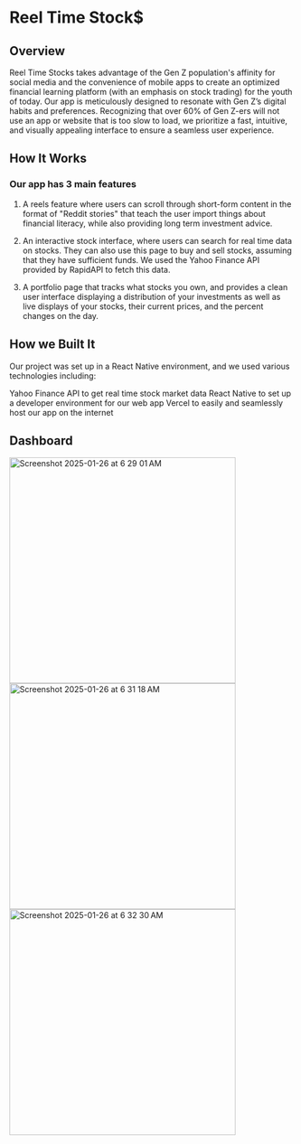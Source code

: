 # Reel Time Stock$

## Overview
Reel Time Stocks takes advantage of the Gen Z population's affinity for social media and the convenience of mobile apps to create an optimized financial learning platform (with an emphasis on stock trading) for the youth of today. Our app is meticulously designed to resonate with Gen Z’s digital habits and preferences. Recognizing that over 60% of Gen Z-ers will not use an app or website that is too slow to load, we prioritize a fast, intuitive, and visually appealing interface to ensure a seamless user experience.

## How It Works
### Our app has 3 main features

1. A reels feature where users can scroll through short-form content in the format of "Reddit stories" that teach the user import things about financial literacy, while also providing long term investment advice.
2. An interactive stock interface, where users can search for real time data on stocks. They can also use this page to buy and sell stocks, assuming that they have sufficient funds. We used the Yahoo Finance API provided by RapidAPI to fetch this data.

3. A portfolio page that tracks what stocks you own, and provides a clean user interface displaying a distribution of your investments as well as live displays of your stocks, their current prices, and the percent changes on the day.

## How we Built It
Our project was set up in a React Native environment, and we used various technologies including:

Yahoo Finance API to get real time stock market data
React Native to set up a developer environment for our web app
Vercel to easily and seamlessly host our app on the internet

## Dashboard
<img width="400" alt="Screenshot 2025-01-26 at 6 29 01 AM" src="https://github.com/user-attachments/assets/5fec986c-54aa-4114-acad-40aa46b19861" />
<img width="400" alt="Screenshot 2025-01-26 at 6 31 18 AM" src="https://github.com/user-attachments/assets/889aa73b-e0af-4b3e-abb9-8fe67bbc5b92" />
<img width="400" alt="Screenshot 2025-01-26 at 6 32 30 AM" src="https://github.com/user-attachments/assets/4f575fa1-5859-4cd4-8591-0fae97520b3d" />
